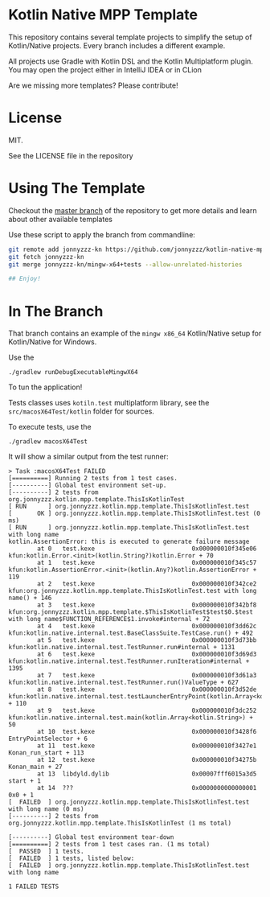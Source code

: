 Kotlin Native MPP Template
==========================

This repository contains several template projects to simplify the setup of Kotlin/Native projects. Every branch includes a different example.

All projects use Gradle with Kotlin DSL and the Kotlin Multiplatform plugin. You may open the project either in IntelliJ IDEA or in CLion

Are we missing more templates? Please contribute!


License
=======

MIT. 

See the LICENSE file in the repository

Using The Template
===================

Checkout the
[master branch](https://github.com/jonnyzzz/kotlin-native-mpp-template)
of the repository to get more details and learn about other available templates 


Use these script to apply the branch from commandline:
```bash
git remote add jonnyzzz-kn https://github.com/jonnyzzz/kotlin-native-mpp-template.git
git fetch jonnyzzz-kn
git merge jonnyzzz-kn/mingw-x64+tests --allow-unrelated-histories

## Enjoy!
```

In The Branch
=============

That branch contains an example of the `mingw x86_64` Kotlin/Native setup
for Kotlin/Native for Windows.

Use the
```
./gradlew runDebugExecutableMingwX64
```

To tun the application!

Tests classes uses `kotiln.test` multiplatform library, 
see the `src/macosX64Test/kotlin` folder for sources. 

To execute tests, use the
```
./gradlew macosX64Test
```

It will show a similar output from the test runner:
```
> Task :macosX64Test FAILED
[==========] Running 2 tests from 1 test cases.
[----------] Global test environment set-up.
[----------] 2 tests from org.jonnyzzz.kotlin.mpp.template.ThisIsKotlinTest
[ RUN      ] org.jonnyzzz.kotlin.mpp.template.ThisIsKotlinTest.test
[       OK ] org.jonnyzzz.kotlin.mpp.template.ThisIsKotlinTest.test (0 ms)
[ RUN      ] org.jonnyzzz.kotlin.mpp.template.ThisIsKotlinTest.test with long name
kotlin.AssertionError: this is executed to generate failure message
        at 0   test.kexe                           0x000000010f345e06 kfun:kotlin.Error.<init>(kotlin.String?)kotlin.Error + 70
        at 1   test.kexe                           0x000000010f345c57 kfun:kotlin.AssertionError.<init>(kotlin.Any?)kotlin.AssertionError + 119
        at 2   test.kexe                           0x000000010f342ce2 kfun:org.jonnyzzz.kotlin.mpp.template.ThisIsKotlinTest.test with long name() + 146
        at 3   test.kexe                           0x000000010f342bf8 kfun:org.jonnyzzz.kotlin.mpp.template.$ThisIsKotlinTest$test$0.$test with long name$FUNCTION_REFERENCE$1.invoke#internal + 72
        at 4   test.kexe                           0x000000010f3dd62c kfun:kotlin.native.internal.test.BaseClassSuite.TestCase.run() + 492
        at 5   test.kexe                           0x000000010f3d73bb kfun:kotlin.native.internal.test.TestRunner.run#internal + 1131
        at 6   test.kexe                           0x000000010f3d69d3 kfun:kotlin.native.internal.test.TestRunner.runIteration#internal + 1395
        at 7   test.kexe                           0x000000010f3d61a3 kfun:kotlin.native.internal.test.TestRunner.run()ValueType + 627
        at 8   test.kexe                           0x000000010f3d52de kfun:kotlin.native.internal.test.testLauncherEntryPoint(kotlin.Array<kotlin.String>)ValueType + 110
        at 9   test.kexe                           0x000000010f3dc252 kfun:kotlin.native.internal.test.main(kotlin.Array<kotlin.String>) + 50
        at 10  test.kexe                           0x000000010f3428f6 EntryPointSelector + 6
        at 11  test.kexe                           0x000000010f3427e1 Konan_run_start + 113
        at 12  test.kexe                           0x000000010f34275b Konan_main + 27
        at 13  libdyld.dylib                       0x00007fff6015a3d5 start + 1
        at 14  ???                                 0x0000000000000001 0x0 + 1
[  FAILED  ] org.jonnyzzz.kotlin.mpp.template.ThisIsKotlinTest.test with long name (0 ms)
[----------] 2 tests from org.jonnyzzz.kotlin.mpp.template.ThisIsKotlinTest (1 ms total)

[----------] Global test environment tear-down
[==========] 2 tests from 1 test cases ran. (1 ms total)
[  PASSED  ] 1 tests.
[  FAILED  ] 1 tests, listed below:
[  FAILED  ] org.jonnyzzz.kotlin.mpp.template.ThisIsKotlinTest.test with long name

1 FAILED TESTS
```
